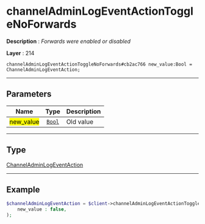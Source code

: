 # channelAdminLogEventActionToggleNoForwards

**Description** : *Forwards were enabled or disabled*

**Layer** : 214

```tl
channelAdminLogEventActionToggleNoForwards#cb2ac766 new_value:Bool = ChannelAdminLogEventAction;
```

---

## Parameters

| Name | Type | Description |
| :---: | :---: | :--- |
| <mark>new_value</mark> | [`Bool`](type/Bool) | Old value |

---

## Type

[ChannelAdminLogEventAction](type/ChannelAdminLogEventAction)

---

## Example

```php
$channelAdminLogEventAction = $client->channelAdminLogEventActionToggleNoForwards(
	new_value : false,
);
```